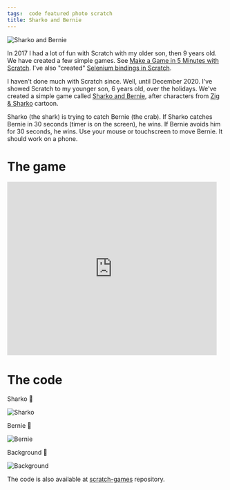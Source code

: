 ```yaml
---
tags:  code featured photo scratch
title: Sharko and Bernie
---
```

![Sharko and Bernie](/assets/sharko-and-bernie/sharko-and-bernie.png "Sharko and Bernie")

In 2017 I had a lot of fun with Scratch with my older son, then 9 years old. We have created a few simple games. See [Make a Game in 5 Minutes with Scratch](/scratch). I've also "created" [Selenium bindings in Scratch](/selenium-scratch).

I haven't done much with Scratch since. Well, until December 2020. I've showed Scratch to my younger son, 6 years old, over the holidays. We've created a simple game called [Sharko and Bernie](https://scratch.mit.edu/projects/467982933/), after characters from [Zig & Sharko](https://en.wikipedia.org/wiki/Zig_%26_Sharko) cartoon.

Sharko (the shark) is trying to catch Bernie (the crab). If Sharko catches Bernie in 30 seconds (timer is on the screen), he wins. If Bernie avoids him for 30 seconds, he wins. Use your mouse or touchscreen to move Bernie. It should work on a phone.

# The game

<iframe src="https://scratch.mit.edu/projects/467982933/embed" allowtransparency="true" width="485" height="402" frameborder="0" scrolling="no" allowfullscreen></iframe>

# The code

Sharko 🦈

![Sharko](/assets/sharko-and-bernie/sharko.png "Sharko")

Bernie 🦀

![Bernie](/assets/sharko-and-bernie/bernie.png "Bernie")

Background 🌊

![Background](/assets/sharko-and-bernie/underwater.png "Background")

The code is also available at [scratch-games](https://github.com/zeljkofilipin/scratch-games) repository.